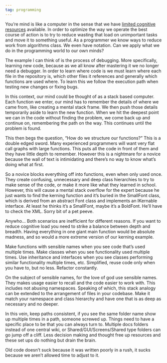 ```yaml
---
tag: programming
---
```

You’re mind is like a computer in the sense that we have [limited cognitive resources](http://businessofsoftware.org/2013/02/kathy-sierra-building-the-minimum-badass-user-business-of-software-a-masterclass-in-thinking-about-software-product-development/) available. In order to optimize the way we operate the best course of action is to try to reduce wasting that load on unimportant tasks and move it to something useful. As a programmer we know ways to reduce work from algorithms class. We even have notation. Can we apply what we do in the programming world to our own minds?

The example I can think of is the process of debugging. More specifically, learning new code, because as we all know after mastering it we no longer need a debugger. In order to learn where code is we must learn where each file in the repository is, which other files it references and generally which functions are used where. To learn this we follow the execution path when testing new changes or fixing bugs.

In this context, our mind could be thought of as a stack based computer. Each function we enter, our mind has to remember the details of where we came from, like creating a mental stack frame. We then push those details temporarily aside to learn the new function. When we hit the deepest point we can in the code without finding the problem, we come back up and continue on, remembering the path on the way. This continues until the problem is found.

This then begs the question, “How do we structure our functions?” This is a double edged sword. Many experienced programmers will want very flat call graphs with large functions. This puts all the code in front of them and they have little depth to remember. However this is a nightmare for a novice because the wall of text is intimidating and there’s no way to know what’s doing what at first.

So a novice blocks everything off into functions, even when only used once. They create confusing, unnecessary and deep class hierarchies to try to make sense of the code, or make it more like what they learned in school. However, this will cause a mental stack overflow for the expert because he just wants to find the kerning function and it’s buried in the SmallFont class, which is derived from an abstract Font class and implements an IKernable interface. At least he thinks it’s a SmallFont, maybe it’s a BoldFont. He’ll have to check the XML. Sorry bit of a pet peeve.

Anywho… Both scenarios are inefficient for different reasons. If you want to reduce cognitive load you need to strike a balance between depth and breadth. Having everything in one giant main function would be absolute madness, and so would a more extreme version of our kerning example.

Make functions with sensible names when you see code that’s used multiple times. Make classes when you see functionality used multiple times. Use inheritance and interfaces when you see classes performing similar functionality multiple times, etc. Simplified, reuse code only when you have to, but no less. Refactor constantly.

On the subject of sensible names, for the love of god use sensible names. They makes usage easier to recall and the code easier to work with. This includes not abusing namespaces. Speaking of which, this stack analogy can be extended to the arrangement of files in your codebase. Make it match your namespace and class hierarchy and have one that is as deep as necessary and no deeper.

In this vein, keep paths consistent, if you see the same folder name show up multiple times in a path, someone screwed up. Things need to have a specific place to be that you can always turn to. Multiple docs folders instead of one central wiki, or Shared/GUI/Screens/Shared type folders can go jump off a cliff. Less decision making and thought free up resources and these set ups do nothing but drain the brain.

Old code doesn’t suck because it was written poorly in a rush, it sucks because we aren’t allowed time to adjust to it.